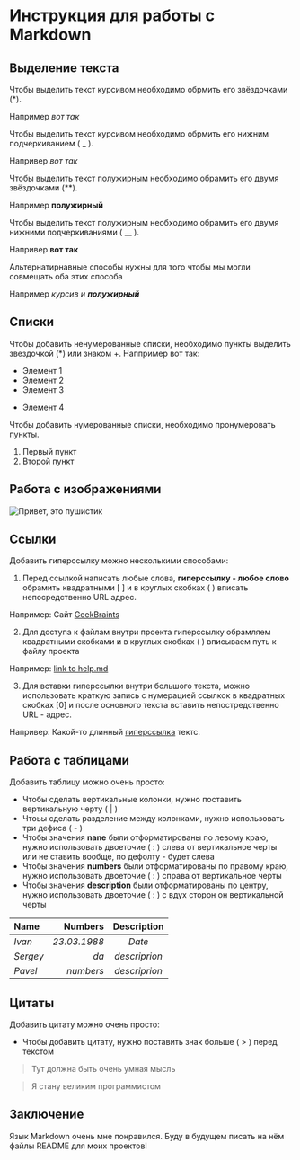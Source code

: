 # Инструкция для работы с Markdown

## Выделение текста

Чтобы выделить текст курсивом необходимо обрмить его звёздочками (*).

Например *вот так*

Чтобы выделить текст курсивом необходимо обрмить его нижним подчеркиванием ( _ ).

Напривер *вот так*

Чтобы выделить текст полужирным необходимо обрамить его двумя звёздочками (**).

Например **полужирный**

Чтобы выделить текст полужирным необходимо обрамить его двумя нижними подчеркиваниями ( __ ).

Напривер **вот так**

Альтернатирнавные способы нужны для того чтобы мы могли совмещать оба этих способа

Например _курсив и **полужирный**_

## Списки

Чтобы добавить ненумерованные списки, необходимо пункты выделить звездочкой (*) или знаком +. Наппример вот так:

* Элемент 1
* Элемент 2
* Элемент 3
+ Элемент 4

Чтобы добавить нумерованные списки, необходимо пронумеровать пункты.

1. Первый пункт
2. Второй пункт
## Работа с изображениями

![Привет, это пушистик](cat.jpg)

## Ссылки

Добавить гиперссылку можно несколькими способами: 
1.  Перед ссылкой написать любые слова, **гиперссылку - любое слово** обрамить квадратными [ ] и в круглых скобках ( ) вписать непосредственно URL адрес.

Например: Сайт  [GeekBraints](https://gb.ru/)

2.  Для доступа к файлам внутри проекта гиперссылку обрамляем квадратными скобками и в круглых скобках ( ) вписываем путь к файлу проекта

Например: [link to help.md](./help.md)

3.  Для вставки гиперссылки внутри большого текста, можно использовать краткую запись с нумерацией ссылкок в квадратных скобках [0] и после основного текста вставить непостредственно URL - адрес.

Напривер: Какой-то длинный [гиперссылка][1] тектс.

[1]:  (https://ru.wikipedia.org/wiki/Markdown)
## Работа с таблицами

Добавить таблицу можно очень просто:

+ Чтобы сделать вертикальные колонки, нужно поставить вертикальную черту  ( | )
+ Чтоьы сделать разделение между колонками, нужно использовать три дефиса ( - )
+ Чтобы значения **nane** были отформатированы по левому краю, нужно использовать двоеточие ( : ) слева от вертикальное черты или не ставить вообще, по дефолту - будет слева
+ Чтобы значения **numbers** были отформатированы по правому краю, нужно использовать двоеточие ( : ) справа от вертикальное черты
+ Чтобы значения **description** были отформатированы по центру, нужно использовать двоеточие ( : ) с вдух сторон он вертикальной черты

Name  |  Numbers  |  Description
:---|---:|:---:|
*Ivan* | *23.03.1988* | *Date*
*Sergey* | *da* | *descriprion*
*Pavel* | *numbers* | *descriprion*

## Цитаты
Добавить цитату можно очень просто:

+ Чтобы добавить цитату, нужно поставить знак больше ( > ) перед текстом

> Тут должна быть очень умная мысль

> Я стану великим программистом
## Заключение

Язык Markdown очень мне понравился. Буду в будущем писать на нём файлы README для моих проектов!
